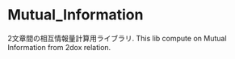 # Mutual_Information
2文章間の相互情報量計算用ライブラリ. This lib compute on Mutual Information from 2dox relation.
